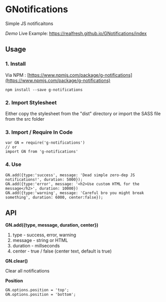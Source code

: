 # GNotifications
Simple JS notificaitons

*Demo*
Live Example: https://realfresh.github.io/GNotifications/index

## Usage

### 1. Install

Via NPM : [https://www.npmjs.com/package/g-notifications](https://www.npmjs.com/package/g-notifications)
```
npm install --save g-notifications
```

### 2. Import Stylesheet

Either copy the stylesheet from the "dist" directory or import the SASS file from the src folder

### 3. Import / Require In Code

```
var GN = require('g-notifications')
// or
import GN from 'g-notifications'
```

### 4. Use

```
GN.add({type:'success', message: 'Dead simple zero-dep JS notifications!', duration: 5000});
GN.add({type:'error', message: '<h2>Use custom HTML for the message</h2>', duration: 10000})
GN.add({type:'warning', message: 'Careful bro you might break something', duration: 6000, center:false});
```

## API

**GN.add({type, message, duration, center})**

1. type - success, error, warning
2. message - string or HTML
3. duration - millseconds
4. center - true / false (center text, default is true)

**GN.clear()**

Clear all notifications

**Position**

```
GN.options.position = 'top';
GN.options.position = 'bottom';
```
